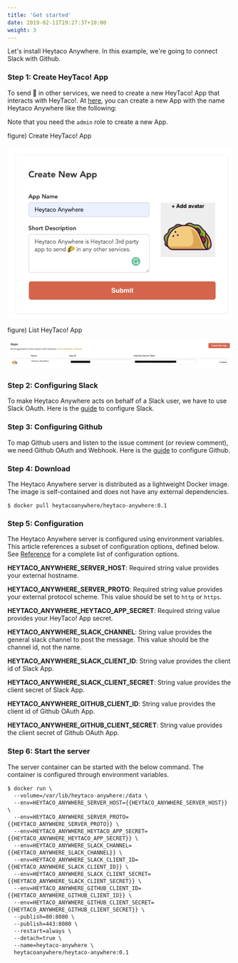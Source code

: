 ```yaml
---
title: 'Get started'
date: 2019-02-11T19:27:37+10:00
weight: 3
---
```


Let's install Heytaco Anywhere. In this example, we're going to connect Slack with Github.

### Step 1: Create HeyTaco! App

To send  🌮  in other services, we need to create a new HeyTaco! App that interacts with HeyTaco!.  At [here](https://www.heytaco.chat/team/apps/create), you can create a new App with the name Heytaco Anywhere like the following:

Note that you need the `admin` role to create a new App.

figure) Create HeyTaco! App

![Heytaco Create App](/images/heytaco-create-app.png)

figure) List HeyTaco! App

![Heytaco Apps](/images/heytaco-apps.png)

### Step 2: Configuring Slack 

To make Heytaco Anywhere acts on behalf of a Slack user, we have to use Slack OAuth. Here is the [guide](/docs/configuration#slack) to configure Slack.

### Step 3:  Configuring Github

To map Github users and listen to the issue comment (or review comment), we need Github OAuth and Webhook. Here is the [guide](/docs/configuration#github) to configure Github.

### Step 4: Download

The Heytaco Anywhere server is distributed as a lightweight Docker image. The image is self-contained and does not have any external dependencies.

```shell
$ docker pull heytacoanywhere/heytaco-anywhere:0.1
```

### Step 5: Configuration

The Heytaco Anywhere server is configured using environment variables. This article references a subset of configuration options, defined below. See [Reference](/docs/reference) for a complete list of configuration options.

**HEYTACO_ANYWHERE_SERVER_HOST**: Required string value provides your external hostname.

**HEYTACO_ANYWHERE_SERVER_PROTO**: Required string value provides your external protocol scheme. This value should be set to `http` or `https`. 

**HEYTACO_ANYWHERE_HEYTACO_APP_SECRET**: Required string value provides your HeyTaco! App secret.

**HEYTACO_ANYWHERE_SLACK_CHANNEL**: String value provides the general slack channel to post the message. This value should be the channel id, not the name. 

**HEYTACO_ANYWHERE_SLACK_CLIENT_ID**: String value provides the client id of Slack App.

**HEYTACO_ANYWHERE_SLACK_CLIENT_SECRET**: String value provides the client secret of Slack App.

**HEYTACO_ANYWHERE_GITHUB_CLIENT_ID**: String value provides the client id of Github OAuth App.

**HEYTACO_ANYWHERE_GITHUB_CLIENT_SECRET**: String value provides the client secret of Github OAuth App.

### Step 6: Start the server

The server container can be started with the below command. The container is configured through environment variables. 

```shell
$ docker run \
  --volume=/var/lib/heytaco-anywhere:/data \
  --env=HEYTACO_ANYWHERE_SERVER_HOST={{HEYTACO_ANYWHERE_SERVER_HOST}} \
  --env=HEYTACO_ANYWHERE_SERVER_PROTO={{HEYTACO_ANYWHERE_SERVER_PROTO}} \
  --env=HEYTACO_ANYWHERE_HEYTACO_APP_SECRET={{HEYTACO_ANYWHERE_HEYTACO_APP_SECRET}} \
  --env=HEYTACO_ANYWHERE_SLACK_CHANNEL={{HEYTACO_ANYWHERE_SLACK_CHANNEL}} \
  --env=HEYTACO_ANYWHERE_SLACK_CLIENT_ID={{HEYTACO_ANYWHERE_SLACK_CLIENT_ID}} \
  --env=HEYTACO_ANYWHERE_SLACK_CLIENT_SECRET={{HEYTACO_ANYWHERE_SLACK_CLIENT_SECRET}} \
  --env=HEYTACO_ANYWHERE_GITHUB_CLIENT_ID={{HEYTACO_ANYWHERE_GITHUB_CLIENT_ID}} \
  --env=HEYTACO_ANYWHERE_GITHUB_CLIENT_SECRET={{HEYTACO_ANYWHERE_GITHUB_CLIENT_SECRET}} \
  --publish=80:8080 \
  --publish=443:8080 \
  --restart=always \
  --detach=true \
  --name=heytaco-anywhere \
  heytacoanywhere/heytaco-anywhere:0.1
```

